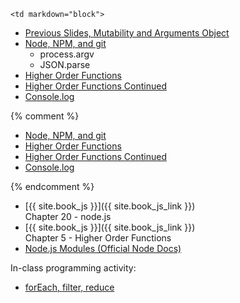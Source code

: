 	<td markdown="block">
* [Previous Slides, Mutability and Arguments Object](slides/02/strings-arrays.html#/18)
* [Node, NPM, and git](slides/03/node-npm-debug-git.html)
    * process.argv
    * JSON.parse
* [Higher Order Functions](slides/03/higher-order-functions.html) 
* [Higher Order Functions Continued](slides/03/higher-order-functions-continued.html) 
* [Console.log](slides/03/questions-log.html)

{% comment %}
* [Node, NPM, and git](slides/02/node-npm-debug-git.html)
* [Higher Order Functions](slides/02/higher-order-functions.html) 
* [Higher Order Functions Continued](slides/04/higher-order-functions-continued.html) 
* [Console.log](slides/02/questions-log.html)

{% endcomment %}

</td>
	<td markdown="block">

* [{{ site.book_js }}]({{ site.book_js_link }}) <br> Chapter 20 - node.js
* [{{ site.book_js }}]({{ site.book_js_link }}) <br> Chapter 5 - Higher Order Functions
* [Node.js Modules (Official Node Docs)](https://nodejs.org/api/modules.html)

</td>
	<td markdown="block">

In-class programming activity:

* [forEach, filter, reduce](https://docs.google.com/a/nyu.edu/forms/d/e/1FAIpQLSc2sVGz0_34J_5MflbW5s3CJ1ADp5HQF4npd_BiTFslSXQRUA/viewform)

<!--
* [](assignments/.html)
-->
</td>
